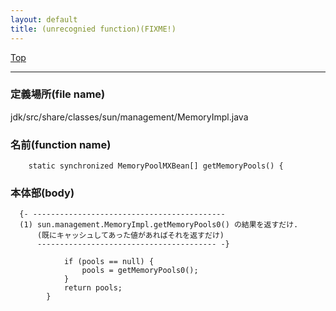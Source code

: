 ```yaml
---
layout: default
title: (unrecognied function)(FIXME!)
---
```

[Top](../index.html)

--- 
### 定義場所(file name)
jdk/src/share/classes/sun/management/MemoryImpl.java

### 名前(function name)
```
    static synchronized MemoryPoolMXBean[] getMemoryPools() {
```

### 本体部(body)
```
  {- -------------------------------------------
  (1) sun.management.MemoryImpl.getMemoryPools0() の結果を返すだけ.
      (既にキャッシュしてあった値があればそれを返すだけ)
      ---------------------------------------- -}

	        if (pools == null) {
	            pools = getMemoryPools0();
	        }
	        return pools;
	    }
	
```


